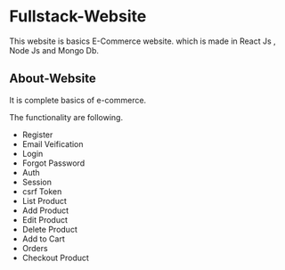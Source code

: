 # Fullstack-Website
This website is basics E-Commerce website. which is made in React Js , Node Js and Mongo Db.

## About-Website

It is complete basics of e-commerce.

The functionality are following.

* Register
* Email Veification
* Login
* Forgot Password
* Auth
* Session
* csrf Token
* List Product
* Add Product
* Edit Product
* Delete Product
* Add to Cart
* Orders
* Checkout Product



